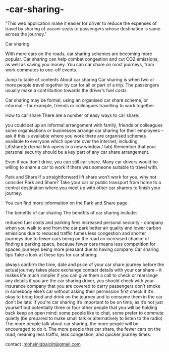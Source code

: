 # -car-sharing-
"This web application make it easier for driver to reduce the expenses of travel by sharing of vacant seats to passengers whose destination is same across the journey."

Car sharing

With more cars on the roads, car sharing schemes are becoming more popular. Car sharing can help combat congestion and cut CO2 emissions, as well as saving you money. You can car share on most journeys, from work commutes to one-off events.

Jump to table of contents
About car sharing
Car sharing is when two or more people travel together by car for all or part of a trip. The passengers usually make a contribution towards the driver’s fuel costs.

Car sharing may be formal, using an organised car share scheme, or informal – for example, friends or colleagues travelling to work together.

How to car share
There are a number of easy ways to car share:

you could set up an informal arrangement with family, friends or colleagues
some organisations or businesses arrange car sharing for their employees – ask if this is available where you work
there are organised schemes available to everyone which operate over the internet, including Liftshare(external link opens in a new window / tab) 
Remember that your personal security should be a key part of any car share arrangement.

Even if you don’t drive, you can still car share. Many car drivers would be willing to share a car to work if there was someone suitable to travel with.

Park and Share
If a straightforward lift share won’t work for you, why not consider Park and Share? Take your car or public transport from home to a central destination where you meet up with other car sharers to finish your journey.

You can find more information on the Park and Share page. 

The benefits of car sharing
The benefits of car sharing include:

reduced fuel costs and parking fees
increased personal security - company when you walk to and from the car park
better air quality and lower carbon emissions due to reduced traffic fumes
less congestion and shorter journeys due to fewer cars being on the road
an increased chance of finding a parking space, because fewer cars means less competition for spaces
journeys being more pleasant due to having company
Car sharing tips
Take a look at these tips for car sharing:

always confirm the time, date and price of your car share journey before the actual journey takes place
exchange contact details with your car share – it makes life much simpler if you can give them a call to check or rearrange any details
if you are the car sharing driver, you should check with your insurance company that you are covered to carry passengers
don’t smoke in somebody else’s car without asking their permission first
check if it’s okay to bring food and drink on the journey and to consume them in the car
don’t be late: if you're car sharing it’s important to be on time, as it’s not just yourself but potentially three or four other people that you will be holding back
keep an open mind: some people like to chat, some prefer to commute quietly (be prepared to make small talk or alternatively to listen to the radio)
The more people talk about car sharing, the more people will be encouraged to do it. The more people that car share, the fewer cars on the road, meaning less traffic, less congestion, and quicker journey times.

contact :mohsiniqbalciit@gmail.com
